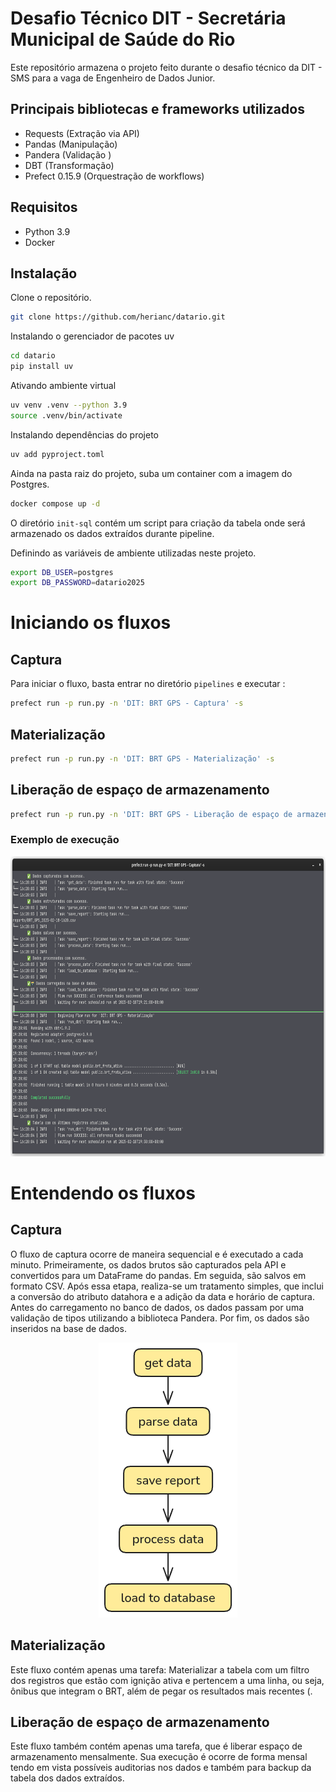 # Desafio Técnico DIT - Secretária Municipal de Saúde do Rio

Este repositório armazena o projeto feito durante o desafio técnico da DIT - SMS para a vaga de Engenheiro de Dados Junior. 

## Principais bibliotecas e frameworks utilizados

- Requests (Extração via API)
- Pandas  (Manipulação)
- Pandera (Validação )
- DBT (Transformação)
- Prefect 0.15.9 (Orquestração de workflows)
## Requisitos 
- Python 3.9
- Docker

## Instalação

Clone o repositório.
```bash
git clone https://github.com/herianc/datario.git
```

Instalando o gerenciador de pacotes uv

```bash
cd datario
pip install uv
```
Ativando ambiente virtual 

```bash
uv venv .venv --python 3.9
source .venv/bin/activate
```
Instalando dependências do projeto

```bash
uv add pyproject.toml
```

Ainda na pasta raiz do projeto, suba um container com a imagem do Postgres.

```bash
docker compose up -d
```

O diretório `init-sql` contém um script para criação da tabela onde será armazenado os dados extraídos durante pipeline.

Definindo as variáveis de ambiente utilizadas neste projeto. 

```bash
export DB_USER=postgres
export DB_PASSWORD=datario2025
```
# Iniciando os fluxos
## Captura
Para iniciar o fluxo, basta entrar no diretório `pipelines` e executar :

```bash
prefect run -p run.py -n 'DIT: BRT GPS - Captura' -s
```

## Materialização

```bash
prefect run -p run.py -n 'DIT: BRT GPS - Materialização' -s
```

## Liberação de espaço de armazenamento
```bash
prefect run -p run.py -n 'DIT: BRT GPS - Liberação de espaço de armazenamento' -s
```

### Exemplo de execução

<img src="https://github.com/herianc/datario/blob/main/images/image1.png?raw=true" width="800" height="480">

# Entendendo os fluxos

## Captura

O fluxo de captura ocorre de maneira sequencial e é executado a cada minuto. Primeiramente, os dados brutos são capturados pela API e convertidos para um DataFrame do pandas. Em seguida, são salvos em formato CSV. Após essa etapa, realiza-se um tratamento simples, que inclui a conversão do atributo datahora e a adição da data e horário de captura. Antes do carregamento no banco de dados, os dados passam por uma validação de tipos utilizando a biblioteca Pandera. Por fim, os dados são inseridos na base de dados.


<div align=center>
 <img src="https://github.com/herianc/datario/blob/main/images/mermaid_diagram.png?raw=true" width="222" height="440">
</div>


## Materialização

Este fluxo contém apenas uma tarefa: Materializar a tabela com um filtro dos registros que estão com ignição ativa e pertencem a uma linha, ou seja, ônibus que integram o BRT, além de pegar os resultados mais recentes (. 

## Liberação de espaço de armazenamento

Este fluxo também contém apenas uma tarefa, que é liberar espaço de armazenamento mensalmente. Sua execução é ocorre de forma mensal tendo em vista possíveis auditorias nos dados e também para backup da tabela dos dados extraídos.
